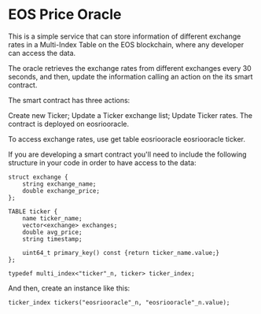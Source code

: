 # EOS Price Oracle

This is a simple service that can store information of different exchange rates in a Multi-Index Table on the EOS blockchain, where any developer can access the data.

The oracle retrieves the exchange rates from different exchanges every 30 seconds, and then, update the information calling an action on the its smart contract.

The smart contract has three actions:

Create new Ticker;
Update a Ticker exchange list;
Update Ticker rates.
The contract is deployed on eosriooracle.

To access exchange rates, use get table eosriooracle eosriooracle ticker.

If you are developing a smart contract you'll need to include the following structure in your code in order to have access to the data:

    struct exchange {
        string exchange_name;
        double exchange_price;
    };

    TABLE ticker {
        name ticker_name;
        vector<exchange> exchanges;
        double avg_price;
        string timestamp;

        uint64_t primary_key() const {return ticker_name.value;}
    };

    typedef multi_index<"ticker"_n, ticker> ticker_index;
And then, create an instance like this:

    ticker_index tickers("eosriooracle"_n, "eosriooracle"_n.value);   
